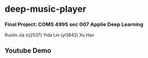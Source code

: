 # deep-music-player
### Final Project: COMS 4995 sec 007 Applie Deep Learning

Ruolin Jia (rj2537) Yida Lin (yl3842) Xu Han <xh2379>

## Youtube Demo

